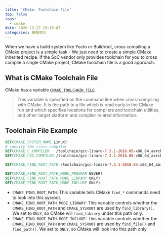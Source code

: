 ```yaml
---
title: 'CMake: Toolchain File'
top: false
tags:
  - cmake
date: 2020-12-27 19:16:07
categories: 编程相关
---
```


When we have a build system like Yocto or Buildroot, cross compiling a CMake project is a simple task - We just need to create a simple CMake inherited recipe. If the SoC vendor only provides toolchain for you to cross compile a single CMake project, CMake toolchain file is a good approach.


<!--more-->

## What is CMake Toolchain File

CMake has a variable [`CMAKE_TOOLCHAIN_FILE`](https://cmake.org/cmake/help/latest/variable/CMAKE_TOOLCHAIN_FILE.html?highlight=cmake_toolchain_file#variable:CMAKE_TOOLCHAIN_FILE):

> This variable is specified on the command line when cross-compiling with CMake. It is the path to a file which is read early in the CMake run and which specifies locations for compilers and toolchain utilities, and other target platform and compiler related information.

## Toolchain File Example

```cmake
SET(CMAKE_SYSTEM_NAME Linux)
# specify the cross compiler
SET(CMAKE_C_COMPILER   /toolchain/gcc-linaro-7.3.1-2018.05-x86_64_aarch64-linux-gnu/bin/aarch64-linux-gnu-gcc)
SET(CMAKE_CXX_COMPILER /toolchain/gcc-linaro-7.3.1-2018.05-x86_64_aarch64-linux-gnu/bin/aarch64-linux-gnu-g++)

SET(CMAKE_FIND_ROOT_PATH /toolchain/gcc-linaro-7.3.1-2018.05-x86_64_aarch64-linux-gnu/)

SET(CMAKE_FIND_ROOT_PATH_MODE_PROGRAM NEVER)
SET(CMAKE_FIND_ROOT_PATH_MODE_LIBRARY ONLY)
SET(CMAKE_FIND_ROOT_PATH_MODE_INCLUDE ONLY)
```

- `CMAKE_FIND_ROOT_PATH`: This variable tells CMake `find_*` commands need to look into this sysroot.
- `CMAKE_FIND_ROOT_PATH_MODE_LIBRARY`: This variable controls whether the `CMAKE_FIND_ROOT_PATH` and `CMAKE_SYSROOT` are used by `find_library()`. We set to `ONLY`, so CMake will `find_library` under this path only.
- `CMAKE_FIND_ROOT_PATH_MODE_INCLUDE`: This variable controls whether the `CMAKE_FIND_ROOT_PATH` and `CMAKE_SYSROOT` are used by `find_file()` and `find_path()`. We set to `ONLY`, so CMake will look into this path only.
